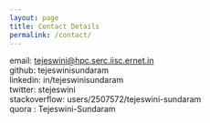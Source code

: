 ```yaml
---
layout: page
title: Contact Details
permalink: /contact/
---
```


email: tejeswini@hpc.serc.iisc.ernet.in </br>
github: tejeswinisundaram  </br>
linkedin: in/tejeswinisundaram </br>
twitter: stejeswini </br>
stackoverflow:  users/2507572/tejeswini-sundaram  </br>
quora : Tejeswini-Sundaram </br>

